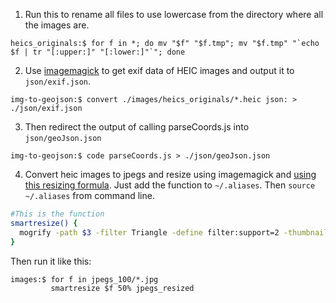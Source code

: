 1. Run this to rename all files to use lowercase from the directory where all the images are.

```console
heics_originals:$ for f in *; do mv "$f" "$f.tmp"; mv "$f.tmp" "`echo $f | tr "[:upper:]" "[:lower:]"`"; done
```

2. Use [imagemagick](https://imagemagick.org/script/download.php) to get exif data of HEIC images and output it to `json/exif.json`.

```console
img-to-geojson:$ convert ./images/heics_originals/*.heic json: > ./json/exif.json
```

3. Then redirect the output of calling parseCoords.js into `json/geoJson.json`

```console
img-to-geojson:$ code parseCoords.js > ./json/geoJson.json
```

4. Convert heic images to jpegs and resize using imagemagick and [using this resizing formula](https://www.smashingmagazine.com/2015/06/efficient-image-resizing-with-imagemagick/). Just add the function to `~/.aliases`. Then `source ~/.aliases` from command line.

```bash
#This is the function
smartresize() {
  mogrify -path $3 -filter Triangle -define filter:support=2 -thumbnail $2 -unsharp 0.25x0.08+8.3+0.045 -dither None -posterize 136 -quality 85 -define heic:fancy-upsampling=off -define heic:compression-filter=5 -define heic:compression-level=9 -define heic:compression-strategy=1 -define heic:exclude-chunk=all -interlace none -colorspace sRGB $1
}
```

Then run it like this:

```console
images:$ for f in jpegs_100/*.jpg
         smartresize $f 50% jpegs_resized
```
